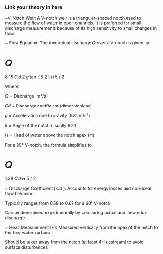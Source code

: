 ### Link your theory in here
~V-Notch Weir:
A V-notch weir is a triangular-shaped notch used to measure the flow of water in open channels. It is preferred for small discharge measurements because of its high sensitivity to small changes in flow.

~ Flow Equation:
The theoretical discharge 
𝑄 over a V-notch is given by:

𝑄
=
8
15
𝐶
𝑑
2
𝑔
tan
⁡
(
𝜃
2
)
𝐻
5
/
2
 
Where:

𝑄 = Discharge (m³/s)

𝐶𝑑 = Discharge coefficient (dimensionless)

𝑔 = Acceleration due to gravity (9.81 m/s²)

𝜃 = Angle of the notch (usually 90°)

𝐻 = Head of water above the notch apex (m)

For a 90° V-notch, the formula simplifies to:

𝑄
=
1.38
𝐶
𝑑
𝐻
5
/
2
 
~ Discharge Coefficient (
𝐶𝑑
):
Accounts for energy losses and non-ideal flow behavior

Typically ranges from 0.58 to 0.62 for a 90° V-notch

Can be determined experimentally by comparing actual and theoretical discharge

~ Head Measurement (H):
Measured vertically from the apex of the notch to the free water surface

Should be taken away from the notch (at least 4H upstream) to avoid surface disturbances

